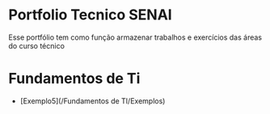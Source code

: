 # Portfolio Tecnico SENAI
Esse portfólio tem como função armazenar trabalhos e exercícios das áreas do curso técnico 
# Fundamentos de Ti
* [Exemplo5](/Fundamentos de TI/Exemplos)
